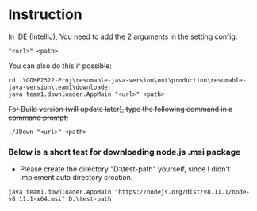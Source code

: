 # Instruction

In IDE (IntelliJ), You need to add the 2 arguments in the setting config.

```
"<url>" <path> 
```

You can also do this if possible:
```
cd .\COMP2322-Proj\resumable-java-version\out\production\resumable-java-version\team1\downloader
java team1.downloader.AppMain "<url>" <path>
```

<s>For Build version (will update later), type the following command in a command prompt:</s>
```
./JDown "<url>" <path>
```

### Below is a short test for downloading node.js .msi package

- Please create the directory "D:\test-path" yourself, since I didn't implement auto directory creation.

```
java team1.downloader.AppMain "https://nodejs.org/dist/v8.11.1/node-v8.11.1-x64.msi" D:\test-path
```